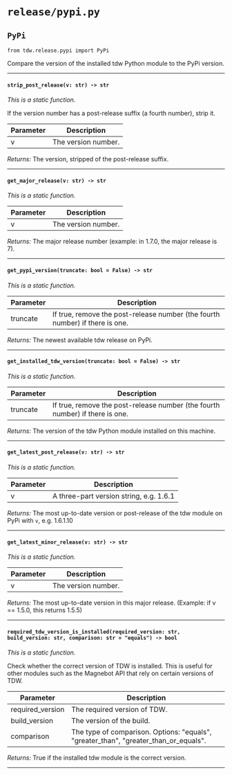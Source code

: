# `release/pypi.py`

## `PyPi`

`from tdw.release.pypi import PyPi`

Compare the version of the installed tdw Python module to the PyPi version.

***

#### `strip_post_release(v: str) -> str`

_This is a static function._

If the version number has a post-release suffix (a fourth number), strip it.

| Parameter | Description |
| --- | --- |
| v | The version number. |

_Returns:_  The version, stripped of the post-release suffix.

***

#### `get_major_release(v: str) -> str`

_This is a static function._


| Parameter | Description |
| --- | --- |
| v | The version number. |

_Returns:_  The major release number (example: in 1.7.0, the major release is 7).

***

#### `get_pypi_version(truncate: bool = False) -> str`

_This is a static function._


| Parameter | Description |
| --- | --- |
| truncate | If true, remove the post-release number (the fourth number) if there is one. |

_Returns:_  The newest available tdw release on PyPi.

***

#### `get_installed_tdw_version(truncate: bool = False) -> str`

_This is a static function._


| Parameter | Description |
| --- | --- |
| truncate | If true, remove the post-release number (the fourth number) if there is one. |

_Returns:_  The version of the tdw Python module installed on this machine.

***

#### `get_latest_post_release(v: str) -> str`

_This is a static function._


| Parameter | Description |
| --- | --- |
| v | A three-part version string, e.g. 1.6.1 |

_Returns:_  The most up-to-date version or post-release of the tdw module on PyPi with `v`, e.g. 1.6.1.10

***

#### `get_latest_minor_release(v: str) -> str`

_This is a static function._


| Parameter | Description |
| --- | --- |
| v | The version number. |

_Returns:_  The most up-to-date version in this major release. (Example: if v == 1.5.0, this returns 1.5.5)

***

#### `required_tdw_version_is_installed(required_version: str, build_version: str, comparison: str = "equals") -> bool`

_This is a static function._

Check whether the correct version of TDW is installed.
This is useful for other modules such as the Magnebot API that rely on certain versions of TDW.

| Parameter | Description |
| --- | --- |
| required_version | The required version of TDW. |
| build_version | The version of the build. |
| comparison | The type of comparison. Options: "equals", "greater_than", "greater_than_or_equals". |

_Returns:_  True if the installed tdw module is the correct version.

***

